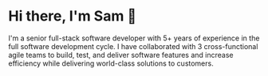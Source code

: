 # Hi there, I'm Sam :wave:

I'm a senior full-stack software developer with 5+ years of experience in the full software development cycle. I have collaborated with 3 cross-functional agile teams to build, test, and deliver software features and increase efficiency while delivering world-class solutions to customers.
